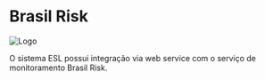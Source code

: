 <!-- TITLE: Integração Brasil Risk -->
<!-- SUBTITLE: A quick summary of Integracao Brasil Risk -->

# Brasil Risk
![Logo](/uploads/Logo_final2.jpg "Logo")

O sistema ESL possui integração via web service com o serviço de monitoramento Brasil Risk.
